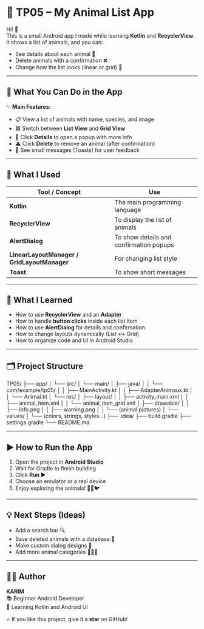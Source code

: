 # 🐾 TP05 – My Animal List App

Hi! 👋  
This is a small Android app I made while learning **Kotlin** and **RecyclerView**.  
It shows a list of animals, and you can:
- See details about each animal 🦁
- Delete animals with a confirmation ❌
- Change how the list looks (linear or grid) 🔄

---

## 📱 What You Can Do in the App

✨ **Main Features:**
- 📋 View a list of animals with name, species, and image
- 🟩 Switch between **List View** and **Grid View**
- 💬 Click **Details** to open a popup with more info
- ⚠️ Click **Delete** to remove an animal (after confirmation)
- 🔔 See small messages (Toasts) for user feedback

---

## 🧩 What I Used

| Tool / Concept | Use |
|----------------|-----|
| **Kotlin** | The main programming language |
| **RecyclerView** | To display the list of animals |
| **AlertDialog** | To show details and confirmation popups |
| **LinearLayoutManager / GridLayoutManager** | For changing list style |
| **Toast** | To show short messages |

---

## 🧠 What I Learned

- How to use **RecyclerView** and an **Adapter**
- How to handle **button clicks** inside each list item
- How to use **AlertDialog** for details and confirmation
- How to change layouts dynamically (List ↔ Grid)
- How to organize code and UI in Android Studio

---

## 🗂️ Project Structure

TP05/
├── app/
│   └── src/
│       └── main/
│           ├── java/
│           │   └── com/example/tp05/
│           │       ├── MainActivity.kt
│           │       ├── AdapterAnimaux.kt
│           │       └── Animal.kt
│           └── res/
│               ├── layout/
│               │   ├── activity_main.xml
│               │   ├── animal_item.xml
│               │   └── animal_item_grid.xml
│               ├── drawable/
│               │   ├── info.png
│               │   ├── warning.png
│               │   └── (animal pictures)
│               └── values/
│                   └── (colors, strings, styles...)
├── .idea/
├── build.gradle
├── settings.gradle
└── README.md


---

## ▶️ How to Run the App

1. Open the project in **Android Studio**
2. Wait for Gradle to finish building
3. Click **Run ▶️**
4. Choose an emulator or a real device
5. Enjoy exploring the animals! 🐯🐢🐦

---

## 💡 Next Steps (Ideas)

- Add a search bar 🔍
- Save deleted animals with a database 💾
- Make custom dialog designs 🎨
- Add more animal categories 🐠🦋🦓

---

## 👨‍💻 Author

**KARIM**  
📚 Beginner Android Developer  
💬 Learning Kotlin and Android UI

⭐ If you like this project, give it a **star** on GitHub!